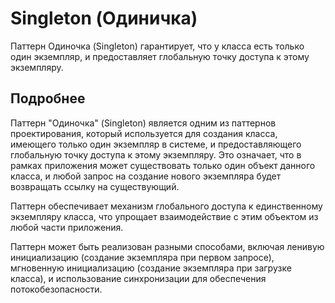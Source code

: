 ﻿# Singleton (Одиничка)
Паттерн Одиночка (Singleton) гарантирует, что у класса есть только один экземпляр, и предоставляет глобальную точку доступа к этому экземпляру.

## Подробнее

Паттерн "Одиночка" (Singleton) является одним из паттернов проектирования, который используется для создания класса, имеющего только один экземпляр в системе, и предоставляющего глобальную точку доступа к этому экземпляру. Это означает, что в рамках приложения может существовать только один объект данного класса, и любой запрос на создание нового экземпляра будет возвращать ссылку на существующий.

Паттерн обеспечивает механизм глобального доступа к единственному экземпляру класса, что упрощает взаимодействие с этим объектом из любой части приложения.

Паттерн может быть реализован разными способами, включая ленивую инициализацию (создание экземпляра при первом запросе), мгновенную инициализацию (создание экземпляра при загрузке класса), и использование синхронизации для обеспечения потокобезопасности.
